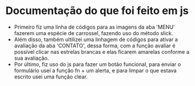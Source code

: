# Documentação do que foi feito em js
* Primeiro fiz uma linha de códigos para as imagens da aba 'MENU' fazerem uma espécie de carrossel, fazendo uso do método slick.
* Além disso, também ultilizei uma linhagem de códigos para ativar a avaliação da aba 'CONTATO', dessa forma, com a função avaliar é possível clicar nas estrelas brancas e elas ficarem amarelas conforme a sua avaliação.
* Por último, fiz uso do js para fazer um botão funcional, para enviar o formulário usei a função fn + um alerta, e para limpar o que estava escrito usei uma função clear.
